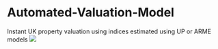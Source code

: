 # Automated-Valuation-Model
Instant UK property valuation using indices estimated using UP or ARME models
![](AVM.gif)
